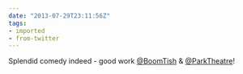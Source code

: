 ```yaml
---
date: "2013-07-29T23:11:56Z"
tags:
- imported
- from-twitter
---
```

Splendid comedy indeed - good work [@BoomTish](/twitter/#/BoomTish) &amp; [@ParkTheatre](/twitter/#/ParkTheatre)!
